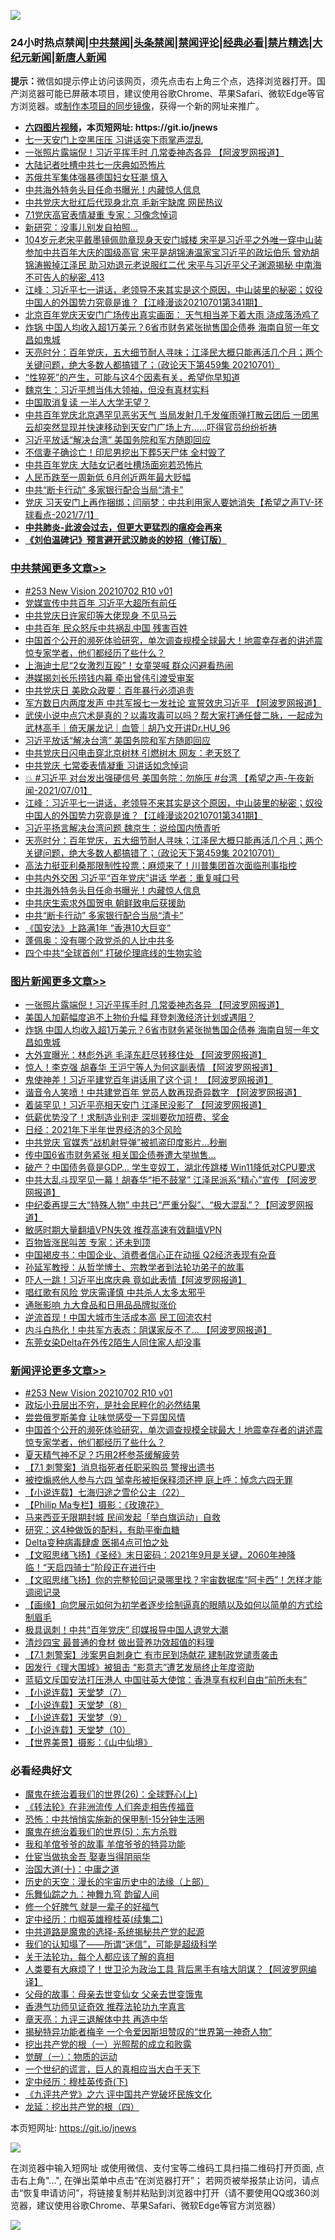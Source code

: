 ![](https://raw.githubusercontent.com/fqnews/bnews/master/64photo/fqnews-qr.jpg)

<div id="tt">
<h3>24小时热点禁闻|<a href="#%E4%B8%AD%E5%85%B1%E7%A6%81%E9%97%BB%E6%9B%B4%E5%A4%9A%E6%96%87%E7%AB%A0">中共禁闻</a>|<a href="#%E5%9B%BE%E7%89%87%E6%96%B0%E9%97%BB%E6%9B%B4%E5%A4%9A%E6%96%87%E7%AB%A0">头条禁闻</a>|<a href="#%E6%96%B0%E9%97%BB%E8%AF%84%E8%AE%BA%E6%9B%B4%E5%A4%9A%E6%96%87%E7%AB%A0">禁闻评论|<a href="#%E5%BF%85%E7%9C%8B%E7%BB%8F%E5%85%B8%E5%A5%BD%E6%96%87">经典必看|<a href="/video.md#%E7%A6%81%E7%89%87%E7%B2%BE%E9%80%89">禁片精选</a>|<a href="https://github.com/fqnews/djy/blob/master/gb/nf1351518.md#1">大纪元新闻</a>|<a href="https://github.com/fqnews/ntdtv/blob/master/gb/prog204.md#1">新唐人新闻</a></h3>
<div><b>提示：</b>微信如提示停止访问该网页，须先点击右上角三个点，选择浏览器打开。国产浏览器可能已屏蔽本项目，建议使用谷歌Chrome、苹果Safari、微软Edge等官方浏览器。或<a href="https://github.com/fqnews/bnews/blob/master/%E5%88%B6%E4%BD%9Cgit%E7%A6%81%E9%97%BB%E9%95%9C%E5%83%8F.md">制作本项目的同步镜像</a>，获得一个新的网址来推广。</div>
<ul>
<li><b><a href="http://d1.bdrive.tk/64.mp4" target="_blank">六四图片视频</a>，本页短网址: https://git.io/jnews</b></li>
<li><a href="/cbnews/20210701/1578459.md">七一天安门上空黑压压 习讲话突下雨掌声混乱</a></li>
<li><a href="/topimagenews/20210702/1578867.md">一张照片露端倪！习近平挥手时 几常委神态各异 【阿波罗网报道】</a></li>
<li><a href="/cbnews/20210702/1578624.md">大陆记者吐槽中共七一庆典如恐怖片</a></li>
<li><a href="/lifebaike/20210702/1578650.md">苏俄共军集体强暴德国妇女狂潮 慎入</a></li>
<li><a href="/cbnews/20210702/1578759.md">中共海外特务头目任命书曝光！内藏惊人信息</a></li>
<li><a href="/cbnews/20210701/1578460.md">中共党庆大批红后代现身北京 毛新宇缺席 网民热议</a></li>
<li><a href="/cbnews/20210701/1578479.md">7.1党庆高官表情凝重 专家：习像念悼词</a></li>
<li><a href="/cnnews/20210702/1578719.md">新研究：没事儿别发自拍照…</a></li>
<li><a href="/comments/20210702/1578894.md">104岁元老宋平戴墨镜佩勋章现身天安门城楼 宋平是习近平之外唯一穿中山装参加中共百年大庆的国级高官 宋平是胡锦涛温家宝习近平的政坛伯乐 曾劝胡锦涛搬掉江泽民 助习劝退元老说服红二代 宋平与习近平父子渊源揭秘 中南海不可告人的秘密_413</a></li>
<li><a href="/cbnews/20210702/1578879.md">江峰：习近平七一讲话，老领导不来其实是这个原因，中山装里的秘密；奴役中国人的外国势力究竟是谁？【江峰漫谈20210701第341期】</a></li>
<li><a href="/bannedvideo/20210702/1578608.md">北京百年党庆天安门广场传出真实画面： 天气相当差下着大雨 浇成落汤鸡了</a></li>
<li><a href="/topimagenews/20210701/1578374.md">炸锅 中国人均收入超1万美元？6省市财务紧张抛售国企债券 海南自贸一年文昌如鬼城</a></li>
<li><a href="/cbnews/20210702/1578835.md">天亮时分：百年党庆，五大细节耐人寻味；江泽民大概只能再活几个月；两个关键问题，绝大多数人都搞错了；（政论天下第459集 20210701）</a></li>
<li><a href="/health/20210702/1578614.md">“性猝死”的产生，可能与这4个因素有关，希望你早知道</a></li>
<li><a href="/headline/20210702/1578562.md">魏京生：习近平想当伟大领袖，但没有真材实料</a></li>
<li><a href="/cnnews/20210702/1578769.md">中国取消复读 一半人大学无望？</a></li>
<li><a href="/bannedvideo/20210702/1578529.md">中共百年党庆北京遇罕见恶劣天气  当局发射几千发催雨弹打散云团后 一团黑云却突然显现并快速移动到天安门广场上方......吓得官员纷纷祈祷</a></li>
<li><a href="/cbnews/20210702/1578908.md">习近平放话“解决台湾” 美国务院和军方随即回应</a></li>
<li><a href="/worldnews/20210702/1578611.md">不信妻子确诊亡！印尼男挖出下葬5天尸体 全村毁了</a></li>
<li><a href="/cnnews/20210702/1578892.md">中共百年党庆 大陆女记者吐槽场面宛若恐怖片</a></li>
<li><a href="/cnnews/20210701/1578485.md">人民币跌至一周新低 6月创近两年最大贬幅</a></li>
<li><a href="/cbnews/20210702/1578754.md">中共“断卡行动” 多家银行配合当局“清卡”</a></li>
<li><a href="/comments/20210702/1578534.md">党庆 习天安门上再作捆绑；闫丽梦：中共利用家人要她消失【希望之声TV-环球看点-2021/7/1】</a></li>
<li><b><a href="/comments/20200211/1275071.md" target="_blank">中共肺炎-此波会过去，但更大更猛烈的瘟疫会再来</a></b></li>
<li><b><a href="/comments/20200207/1272816.md" target="_blank">《刘伯温碑记》预言避开武汉肺炎的妙招（修订版）</a></b></li>
</ul>
</div>

<div class="catlist">
<h3><a href="/cbnews/" target="_blank">中共禁闻</a><span><a href="/cbnews/" target="_blank" rel="nofollow">更多文章>></a></span></h3>
<ul>
<li><a href="/comments/20210702/1579123.md" target="_blank">#253 New Vision 20210702 R10 v01</a></li>
<li><a href="/cbnews/20210702/1579098.md" target="_blank">党媒宣传中共百年 习近平大超所有前任</a></li>
<li><a href="/cbnews/20210702/1579097.md" target="_blank">中共党庆日许家印等大佬现身 不见马云</a></li>
<li><a href="/cbnews/20210702/1579096.md" target="_blank">中共百年 民众怒斥中共祸乱中国 残害百姓</a></li>
<li><a href="/comments/20210702/1579071.md" target="_blank">中国首个公开的濒死体验研究，单次调查规模全球最大！地震幸存者的讲述震惊专家学者，他们都经历了些什么？</a></li>
<li><a href="/cbnews/20210702/1579067.md" target="_blank">上海迪士尼“2女激烈互殴”！女童哭喊 群众闪避看热闹</a></li>
<li><a href="/cbnews/20210702/1579050.md" target="_blank">港媒揭刘长乐捞钱内幕 牵出曾伟引渡受审案</a></li>
<li><a href="/cbnews/20210702/1579035.md" target="_blank">中共党庆日 美欧众政要：百年暴行必须追责</a></li>
<li><a href="/cbnews/20210702/1578965.md" target="_blank">军方数日内两度发声 中共军报七一发社论 宣誓效忠习近平 【阿波罗网报道】</a></li>
<li><a href="/comments/20210702/1578424.md" target="_blank">武侠小说中点穴术是真的？以毒攻毒可以吗？帮大家打通任督二脉，一起成为武林高手｜倚天屠龙记｜血管｜胡乃文开讲Dr.HU_96</a></li>
<li><a href="/cbnews/20210702/1578908.md" target="_blank">习近平放话“解决台湾” 美国务院和军方随即回应</a></li>
<li><a href="/cbnews/20210702/1578898.md" target="_blank">中共党庆日闪电击穿北京树林 引燃树木 网友：老天怒了</a></li>
<li><a href="/cbnews/20210702/1578890.md" target="_blank">中共党庆 七常委表情凝重 习讲话如念悼词</a></li>
<li><a href="/comments/20210702/1578882.md" target="_blank">💥 #习近平 对台发出强硬信号 美国务院：勿施压  #台湾 【希望之声-午夜新闻-2021/07/01】</a></li>
<li><a href="/cbnews/20210702/1578879.md" target="_blank">江峰：习近平七一讲话，老领导不来其实是这个原因，中山装里的秘密；奴役中国人的外国势力究竟是谁？【江峰漫谈20210701第341期】</a></li>
<li><a href="/cbnews/20210702/1578851.md" target="_blank">习近平扬言解决台湾问题 魏京生：说给国内愤青听</a></li>
<li><a href="/cbnews/20210702/1578835.md" target="_blank">天亮时分：百年党庆，五大细节耐人寻味；江泽民大概只能再活几个月；两个关键问题，绝大多数人都搞错了；（政论天下第459集 20210701）</a></li>
<li><a href="/comments/20210702/1578828.md" target="_blank">高法力挺亚利桑那限制性投票；麻烦来了！川普集团首次面临刑事指控</a></li>
<li><a href="/cbnews/20210702/1578784.md" target="_blank">中共内外交困 习近平“百年党庆”讲话 学者：重复喊口号</a></li>
<li><a href="/cbnews/20210702/1578759.md" target="_blank">中共海外特务头目任命书曝光！内藏惊人信息</a></li>
<li><a href="/cbnews/20210702/1578758.md" target="_blank">中共庆生索求外国贺电 朝鲜致电后获援助</a></li>
<li><a href="/cbnews/20210702/1578754.md" target="_blank">中共“断卡行动” 多家银行配合当局“清卡”</a></li>
<li><a href="/cbnews/20210702/1578723.md" target="_blank">《国安法》上路满1年 “香港10大巨变”</a></li>
<li><a href="/cbnews/20210702/1578716.md" target="_blank">蓬佩奥：没有哪个政党杀的人比中共多</a></li>
<li><a href="/cbnews/20210702/1578715.md" target="_blank">四个中共“全球首创” 打破伦理底线的生物实验</a></li>

</ul>
</div>
<div class="catlist">
<h3><a href="/topimagenews/" target="_blank">图片新闻</a><span><a href="/topimagenews/" target="_blank" rel="nofollow">更多文章>></a></span></h3>
<ul>
<li><a href="/topimagenews/20210702/1578867.md" target="_blank">一张照片露端倪！习近平挥手时 几常委神态各异 【阿波罗网报道】</a></li>
<li><a href="/topimagenews/20210702/1578533.md" target="_blank">美国人加薪幅度追不上物价升幅 拜登刺激经济计划或遇阻？</a></li>
<li><a href="/topimagenews/20210701/1578374.md" target="_blank">炸锅 中国人均收入超1万美元？6省市财务紧张抛售国企债券 海南自贸一年文昌如鬼城</a></li>
<li><a href="/topimagenews/20210701/1578148.md" target="_blank">大外宣曝光：林彪外逃 毛泽东赶尽转移住处 【阿波罗网报道】</a></li>
<li><a href="/topimagenews/20210701/1578123.md" target="_blank">惊人！李克强 胡春华 王沪宁等人为何这副表情 【阿波罗网报道】</a></li>
<li><a href="/topimagenews/20210701/1578104.md" target="_blank">鬼使神差！习近平建党百年讲话用了这个词！ 【阿波罗网报道】</a></li>
<li><a href="/topimagenews/20210701/1578070.md" target="_blank">谐音令人笑喷！中共建党百年 党员人数再现奇异数字 【阿波罗网报道】</a></li>
<li><a href="/topimagenews/20210701/1577976.md" target="_blank">着装罕见！习近平亮相天安门 江泽民没影了 【阿波罗网报道】</a></li>
<li><a href="/topimagenews/20210701/1577804.md" target="_blank">低薪优势没了！求制造业别走 深圳要砍加班费、奖金</a></li>
<li><a href="/topimagenews/20210701/1577795.md" target="_blank">日经：2021年下半年世界经济的3个风险</a></li>
<li><a href="/topimagenews/20210701/1577782.md" target="_blank">中共党庆 官媒秀“战机射导弹”被抓盗印度影片…秒删</a></li>
<li><a href="/topimagenews/20210630/1577706.md" target="_blank">传中国6省市财务紧张 相关国企债券遭大举抛售…</a></li>
<li><a href="/topimagenews/20210630/1577541.md" target="_blank">破产？中国债务竟是GDP&#8230; 学生变奴工，湖北传跳楼 Win11降低对CPU要求</a></li>
<li><a href="/topimagenews/20210630/1577446.md" target="_blank">中共大乱斗现罕见一幕！胡春华“拒不鼓掌” 江泽民派系“精心”宣传 【阿波罗网报道】</a></li>
<li><a href="/topimagenews/20210630/1577424.md" target="_blank">中纪委再提三大“特殊人物” 中共已“严重分裂”、“极大混乱”？【阿波罗网报道】</a></li>
<li><a href="/comments/20210630/1485911.md" target="_blank">敏感时期大量翻墙VPN失效 推荐高速有效翻墙VPN</a></li>
<li><a href="/topimagenews/20210630/1577019.md" target="_blank">百物皆涨民叫苦 专家：还未到顶</a></li>
<li><a href="/topimagenews/20210629/1576940.md" target="_blank">中国褐皮书：中国企业、消费者信心正在动摇 Q2经济表现有杂音</a></li>
<li><a href="/comments/20210629/1576797.md" target="_blank">孙延军教授：从哲学博士、宗教学者到法轮功弟子的故事</a></li>
<li><a href="/topimagenews/20210629/1576671.md" target="_blank">吓人一跳！习近平出席庆典 竟如此表情【阿波罗网报道】</a></li>
<li><a href="/topimagenews/20210629/1576670.md" target="_blank">唱红歌有风险 党庆需谨慎 中共杀人太多太邪乎</a></li>
<li><a href="/topimagenews/20210629/1576356.md" target="_blank">通胀影响 九大食品和日用品品牌拟涨价</a></li>
<li><a href="/topimagenews/20210628/1576216.md" target="_blank">逆流首现！中国大城市生活成本高 民工回流农村</a></li>
<li><a href="/topimagenews/20210628/1575968.md" target="_blank">内斗白热化！中共军方表态：阴谋家反不了&#8230; 【阿波罗网报道】</a></li>
<li><a href="/topimagenews/20210628/1575844.md" target="_blank">东莞女染Delta在外传2陌生人同住家人却没事</a></li>

</ul>
</div>
<div class="catlist">
<h3><a href="/comments/" target="_blank">新闻评论</a><span><a href="/comments/" target="_blank" rel="nofollow">更多文章>></a></span></h3>
<ul>
<li><a href="/comments/20210702/1579123.md" target="_blank">#253 New Vision 20210702 R10 v01</a></li>
<li><a href="/comments/20210702/1579118.md" target="_blank">政坛小丑层出不穷，是社会民粹化的必然结果</a></li>
<li><a href="/comments/20210702/1579090.md" target="_blank">尝尝俄罗斯美食 让味觉感受一下异国风情</a></li>
<li><a href="/comments/20210702/1579071.md" target="_blank">中国首个公开的濒死体验研究，单次调查规模全球最大！地震幸存者的讲述震惊专家学者，他们都经历了些什么？</a></li>
<li><a href="/comments/20210702/1579070.md" target="_blank">夏天精气神不足？巧用2杯参茶缓解疲劳</a></li>
<li><a href="/comments/20210702/1579066.md" target="_blank">【7.1 刺警案】消息指死者任职采购员 警搜出遗书</a></li>
<li><a href="/comments/20210702/1579065.md" target="_blank">被控煽惑他人参与六四 邹幸彤被拒保释须还押 庭上呼：悼念六四无罪</a></li>
<li><a href="/comments/20210702/1579063.md" target="_blank">【小说连载】七海归途之雪伦公主（22）</a></li>
<li><a href="/comments/20210702/1579062.md" target="_blank">【Philip Ma专栏】摄影：《玫瑰花》</a></li>
<li><a href="/comments/20210702/1579059.md" target="_blank">马来西亚无限期封城 民间发起「举白旗运动」自救</a></li>
<li><a href="/comments/20210702/1579058.md" target="_blank">研究：这4种做饭的配料，有助平衡血糖</a></li>
<li><a href="/comments/20210702/1579057.md" target="_blank">Delta变种病毒肆虐 医揭4点可怕之处</a></li>
<li><a href="/comments/20210702/1579036.md" target="_blank">【文昭思绪飞扬】《圣经》末日密码：2021年9月是关键，2060年神降临！“天启四骑士”阶段正在进行中</a></li>
<li><a href="/comments/20210702/1579034.md" target="_blank">【文昭思绪飞扬】你的完整轮回记录哪里找？宇宙数据库“阿卡西”！怎样才能调阅记录</a></li>
<li><a href="/comments/20210702/1579033.md" target="_blank">【画缘】向您展示如何为初学者逐步绘制逼真的眼睛以及如何以简单的方式绘制眉毛</a></li>
<li><a href="/comments/20210702/1579010.md" target="_blank">极具讽刺！中共“百年党庆” 印媒报导中国人退党大潮</a></li>
<li><a href="/comments/20210702/1579009.md" target="_blank">清炒四宝 最普通的食材 做出营养功效超值的料理</a></li>
<li><a href="/comments/20210702/1578994.md" target="_blank">【7.1 刺警案】涉案男自刺身亡 有市民到场献花 建制政党谴责袭击</a></li>
<li><a href="/comments/20210702/1578992.md" target="_blank">因发行《理大围城》被狙击 “影意志”遭艺发局终止年度资助</a></li>
<li><a href="/comments/20210702/1578991.md" target="_blank">蓝韬文斥国安法打压港人 中国驻英大使馆：香港享有权利自由“前所未有”</a></li>
<li><a href="/comments/20210702/1578990.md" target="_blank">【小说连载】天堂梦（7）</a></li>
<li><a href="/comments/20210702/1578989.md" target="_blank">【小说连载】天堂梦（8）</a></li>
<li><a href="/comments/20210702/1578987.md" target="_blank">【小说连载】天堂梦（9）</a></li>
<li><a href="/comments/20210702/1578985.md" target="_blank">【小说连载】天堂梦（10）</a></li>
<li><a href="/comments/20210702/1578984.md" target="_blank">【世界美景】摄影：《山中仙境》</a></li>

</ul>
</div>

<div class="catlist">
<h3>必看经典好文</h3>
<ul>
<li><a href="/comments/20181210/1044798.md" target="_blank">魔鬼在统治着我们的世界(26)：全球野心(上)</a></li>
<li><a href="/comments/20210509/1542786.md" target="_blank">《转法轮》在非洲流传 人们奔走相告传福音</a></li>
<li><a href="/baitai/20200711/1359005.md" target="_blank">恐怖：中共悄悄实施新的保甲制-15分钟生活圈</a></li>
<li><a href="/topimagenews/20180524/946967.md" target="_blank">魔鬼在统治着我们的世界(5)：东方杀戮</a></li>
<li><a href="/tculture/20200917/1398046.md" target="_blank">我和羊倌爷爷的故事 羊倌爷爷的特异功能</a></li>
<li><a href="/lifebaike/20161111/612348.md" target="_blank">仕宦当做执金吾 娶妻当得阴丽华</a></li>
<li><a href="/cbnews/20180316/915423.md" target="_blank">治国大道(十)：中庸之道</a></li>
<li><a href="/tculture/20121025/73065.md" target="_blank">历史的天空：漫长的宇宙历史中的法缘（上部）</a></li>
<li><a href="/tculture/20170718/793528.md" target="_blank">乐舞仙踪之九：神舞九穹 韵留人间</a></li>
<li><a href="/funmedia/20200713/1359909.md" target="_blank">修一个好脾气 就是一辈子的好福气</a></li>
<li><a href="/tculture/20161102/608445.md" target="_blank">定中经历：巾帼英雄穆桂英(续集二)</a></li>
<li><a href="/comments/20181209/1044543.md" target="_blank">中共道路是魔鬼的选择-系统揭秘共产党的起源</a></li>
<li><a href="/sohnews/20161029/607205.md" target="_blank">我们的认知塌了——所谓“迷信”，可能是超级科学</a></li>
<li><a href="/topimagenews/20161125/619230.md" target="_blank">关于法轮功，每个人都应该了解的真相</a></li>
<li><a href="/cnnews/20201226/1455352.md" target="_blank">人类要有大麻烦了！世卫沦为政治工具 背后黑手有啥大阴谋？【阿波罗网编译】</a></li>
<li><a href="/cbnews/20210507/1541162.md" target="_blank">父母的故事：母亲去世变仙女 父亲去世变饿鬼</a></li>
<li><a href="/comments/20200517/1330064.md" target="_blank">香港气功师见证奇效 推荐法轮功九字真言</a></li>
<li><a href="/comments/20131119/1029445.md" target="_blank">章天亮：九评三退解体中共 再造中华</a></li>
<li><a href="/cnnews/20210317/1506463.md" target="_blank">揭秘特异功能者梅辛 一个令爱因斯坦赞叹的“世界第一神奇人物”</a></li>
<li><a href="/comments/20200629/1352460.md" target="_blank">挖出共产党的根（一）光照帮的成立和败露</a></li>
<li><a href="/comments/20200810/1377609.md" target="_blank">觉醒（一）：物质的运动</a></li>
<li><a href="/comments/20200621/1348067.md" target="_blank">一个世纪的谎言，巨人的真相应当大白于天下</a></li>
<li><a href="/tculture/xiulian/20151108/468739.md" target="_blank">定中经历：穆桂英传奇(下)</a></li>
<li><a href="/bookonline/20131116/201050.md" target="_blank">《九评共产党》之六 评中国共产党破坏民族文化</a></li>
<li><a href="/comments/20200930/1405812.md" target="_blank">龙延：挖出共产党的根（四）</a></li>

</ul>
</div>

本页短网址: https://git.io/jnews

![](https://raw.githubusercontent.com/fqnews/bnews/master/64photo/fqnews-qr.jpg)

在浏览器中输入短网址 或使用微信、支付宝等二维码工具扫描二维码打开页面, 点击右上角"...", 在弹出菜单中点击“在浏览器打开”； 若网页被举报禁止访问，请点击“恢复申请访问”，将链接复制并粘贴到浏览器中打开（请不要使用QQ或360浏览器，建议使用谷歌Chrome、苹果Safari、微软Edge等官方浏览器）

![](https://raw.githubusercontent.com/fqnews/bnews/master/64photo/wx.jpg)